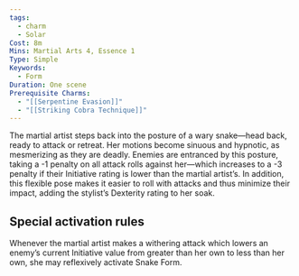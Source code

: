 ```yaml
---
tags:
  - charm
  - Solar
Cost: 8m
Mins: Martial Arts 4, Essence 1
Type: Simple
Keywords:
  - Form
Duration: One scene
Prerequisite Charms:
  - "[[Serpentine Evasion]]"
  - "[[Striking Cobra Technique]]"
---
```

The martial artist steps back into the posture of a wary snake—head back, ready to attack or retreat. Her motions become sinuous and hypnotic, as mesmerizing as they are deadly. Enemies are entranced by this posture, taking a -1 penalty on all attack rolls against her—which increases to a -3 penalty if their Initiative rating is lower than the martial artist’s. In addition, this flexible pose makes it easier to roll with attacks and thus minimize their impact, adding the stylist’s Dexterity rating to her soak. 

## Special activation rules

Whenever the martial artist makes a withering attack which lowers an enemy’s current Initiative value from greater than her own to less than her own, she may reflexively activate Snake Form. 